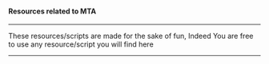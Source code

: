 #### Resources related to MTA
---
These resources/scripts are made for the sake of fun, Indeed
You are free to use any resource/script you will find here 

---
